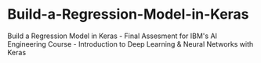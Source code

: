 # Build-a-Regression-Model-in-Keras
Build a Regression Model in Keras - Final Assesment for IBM's AI Engineering Course - Introduction to Deep Learning &amp; Neural Networks with Keras
